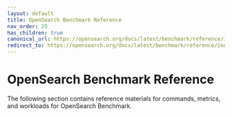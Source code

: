 ```yaml
---
layout: default
title: OpenSearch Benchmark Reference
nav_order: 25
has_children: true
canonical_url: https://opensearch.org/docs/latest/benchmark/reference/index/
redirect_to: https://opensearch.org/docs/latest/benchmark/reference/index/
---
```


# OpenSearch Benchmark Reference

The following section contains reference materials for commands, metrics, and workloads for OpenSearch Benchmark.